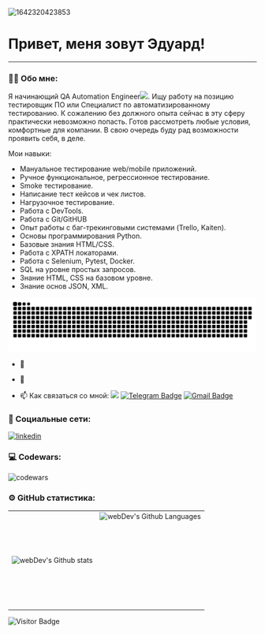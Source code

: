 ![1642320423853](https://user-images.githubusercontent.com/48784001/203785020-2b4826c1-7ddb-4de8-b65b-ebf6e04c5290.jpeg)
# Привет, меня зовут Эдуард!

---

### :man_technologist: Обо мне:

Я начинающий QA Automation Engineer<img src="https://media.giphy.com/media/WUlplcMpOCEmTGBtBW/giphy.gif" width="30px">. Ищу работу на позицию тестировщик ПО или Специалист по автоматизированному тестированию.
К сожалению без должного опыта сейчас в эту сферу практически невозможно попасть. Готов рассмотреть любые условия, комфортные для компании. В свою очередь буду рад возможности проявить себя, в деле.

Мои навыки:
- Мануальное тестирование web/mobile приложений.
- Ручное функциональное, регрессионное тестирование.
- Smoke тестирование.
- Написание тест кейсов и чек листов.
- Нагрузочное тестирование.
- Работа с DevTools.
- Работа с Git/GitHUB
- Опыт работы с баг-трекинговыми системами (Trello, Kaiten).
- Основы программирования Python.
- Базовые знания HTML/CSS.
- Работа с XPATH локаторами.
- Работа с Selenium, Pytest, Docker.
- SQL на уровне простых запросов.
- Знание HTML, CSS на базовом уровне.
- Знание основ JSON, XML.
<p align="center">
 <img width="600" src="assets/github-snake.svg" alt="snake"/>
</p>


- :telescope: 

- :seedling: 
- :mailbox: Как связаться со мной: <img src="https://media.giphy.com/media/VgCDAzcKvsR6OM0uWg/giphy.gif" width="50"> [![Telegram Badge](https://img.shields.io/badge/-EdSever-blue?style=flat&logo=Telegram&logoColor=white)](https://t.me/EdSever) [![Gmail Badge](https://img.shields.io/badge/-Gmail-red?style=flat&logo=Gmail&logoColor=white)](mailto:Edmins@gmail.com)


### 🤝 Социальные сети:

  <div id="badges">
    <a href="https://www.linkedin.com/in/эдуард-сабитов-832856155/" target="_blank">
      <img src="https://cdn-icons-png.flaticon.com/512/2504/2504799.png" width="40" height="40" alt="linkedin" />
    </a>
    
  </div>


<!-- ###💻 Мои курсы:

+| Курсы которые прохожу в данный момент:              |
+| ----------------------------------------------------|
+| IT школа RedRover.school                            |
+| курсы Вадима Ксендзова                              |
+| stepik.org/"Поколение Python": курс для начинающих  |
+| stepik.org/Интерактивный тренажер по SQL            |
--- -->


### 💻 Codewars:

![codewars](https://www.codewars.com/users/EdSever/badges/large)

### ⚙️ GitHub статистика:

<table>
  <tr>
    <td>
      <img align="left" src="http://github-readme-streak-stats.herokuapp.com?user=EdSever&theme=dark&background=000000" alt="webDev's Github stats" />
    </td>
    <td>
      <img height="195px" align="right" alt="webDev's Github Languages" src="https://github-readme-stats-sigma-five.vercel.app/api/top-langs/?username=EdSever&layout=compact&theme=vision-friendly-dark" />
    </td>
  </tr>
</table>

![Visitor Badge](https://visitor-badge.laobi.icu/badge?page_id=Edsever)

